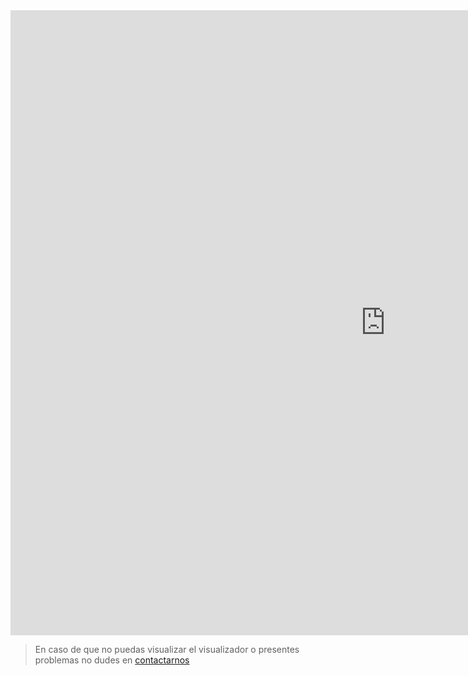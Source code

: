 ---
---

<iframe scrolling="yes" frameborder="no" src="https://juitsa.shinyapps.io/ocs-coes/" class="l-screen-inset shaded" style="
    width: 1200px;
    height: 1000px;
"></iframe>




> En caso de que no puedas visualizar el visualizador o presentes problemas no dudes en [contactarnos](#contact)
